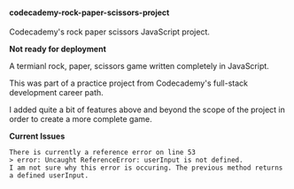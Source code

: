 #### codecademy-rock-paper-scissors-project
Codecademy's rock paper scissors JavaScript project.

**Not ready for deployment**


A termianl rock, paper, scissors game written completely in JavaScript.

This was part of a practice project from Codecademy's full-stack development career path.

I added quite a bit of features above and beyond the scope of the project in order to create a more complete game.

**Current Issues**

```
There is currently a reference error on line 53
> error: Uncaught ReferenceError: userInput is not defined.
I am not sure why this error is occuring. The previous method returns a defined userInput.
```
